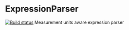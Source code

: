 # ExpressionParser
[![Build status](https://ci.appveyor.com/api/projects/status/sba8smc1b2bl6wax?svg=true)](https://ci.appveyor.com/project/jairov4/expressionparser)
Measurement units aware expression parser
